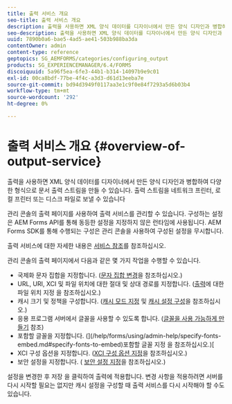 ```yaml
---
title: 출력 서비스 개요
seo-title: 출력 서비스 개요
description: 출력을 사용하면 XML 양식 데이터를 디자이너에서 만든 양식 디자인과 병합하여 다양한 형식으로 문서 출력 스트림을 만들 수 있습니다.
seo-description: 출력을 사용하면 XML 양식 데이터를 디자이너에서 만든 양식 디자인과 병합하여 다양한 형식으로 문서 출력 스트림을 만들 수 있습니다.
uuid: 7890b0a6-bae5-4ad5-ae41-503b988ba3da
contentOwner: admin
content-type: reference
geptopics: SG_AEMFORMS/categories/configuring_output
products: SG_EXPERIENCEMANAGER/6.4/FORMS
discoiquuid: 5a96f5ea-6fe3-44b1-b314-14097b9e9c01
exl-id: 00ca8bdf-77be-4f4c-a3d3-d61d13eeba7e
source-git-commit: bd94d3949f0117aa3e1c9f0e84f7293a5d6b03b4
workflow-type: tm+mt
source-wordcount: '292'
ht-degree: 0%

---
```


# 출력 서비스 개요 {#overview-of-output-service}

출력을 사용하면 XML 양식 데이터를 디자이너에서 만든 양식 디자인과 병합하여 다양한 형식으로 문서 출력 스트림을 만들 수 있습니다. 출력 스트림을 네트워크 프린터, 로컬 프린터 또는 디스크 파일로 보낼 수 있습니다

관리 콘솔의 출력 페이지를 사용하여 출력 서비스를 관리할 수 있습니다. 구성하는 설정은 AEM Forms API를 통해 동등한 설정을 지정하지 않은 런타임에 사용됩니다. AEM Forms SDK를 통해 수행되는 구성은 관리 콘솔을 사용하여 구성된 설정을 무시합니다.

출력 서비스에 대한 자세한 내용은 [서비스 참조](https://www.adobe.com/go/learn_aemforms_services_61)를 참조하십시오.

관리 콘솔의 출력 페이지에서 다음과 같은 몇 가지 작업을 수행할 수 있습니다.

* 국제화 문자 집합을 지정합니다. ([문자 집합 변경](/help/forms/using/admin-help/change-character-set.md#change-the-character-set)을 참조하십시오.)
* URL, URI, XCI 및 파일 위치에 대한 절대 및 상대 경로를 지정합니다. ([출력](/help/forms/using/admin-help/specify-file-locations-output.md#specify-file-locations-for-output)에 대한 파일 위치 지정 을 참조하십시오.)
* 캐시 크기 및 정책을 구성합니다. ([캐시 모드 지정](/help/forms/using/admin-help/configuring-caching-output.md#specifying-the-cache-mode) 및 [캐시 설정 구성](/help/forms/using/admin-help/configuring-caching-output.md#configuring-cache-settings)을 참조하십시오.)
* 응용 프로그램 서버에서 글꼴을 사용할 수 있도록 합니다. ([글꼴을 사용 가능하게 만들기](/help/forms/using/admin-help/make-fonts-available.md#make-fonts-available) 참조)
* 포함할 글꼴을 지정합니다. (](/help/forms/using/admin-help/specify-fonts-embed.md#specify-fonts-to-embed)포함할 글꼴 지정 을 참조하십시오.)[
* XCI 구성 옵션을 지정합니다. ([XCI 구성 옵션 지정](/help/forms/using/admin-help/specify-xci-configuration-options.md#specify-xci-configuration-options)을 참조하십시오.)
* 보안 설정을 지정합니다. ( [보안 설정 지정](/help/forms/using/admin-help/specify-security-settings.md#specify-security-settings)을 참조하십시오.)

설정을 변경한 후 저장 을 클릭하여 출력에 적용합니다. 변경 사항을 적용하려면 서버를 다시 시작할 필요는 없지만 캐시 설정을 구성할 때 출력 서비스를 다시 시작해야 할 수도 있습니다.
